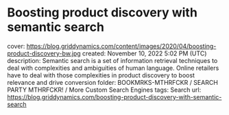 # Boosting product discovery with semantic search

cover: https://blog.griddynamics.com/content/images/2020/04/boosting-product-discovery-bw.jpg
created: November 10, 2022 5:02 PM (UTC)
description: Semantic search is a set of information retrieval techniques to deal with complexities and ambiguities of human language. Online retailers have to deal with those complexities in product discovery to boost relevance and drive conversion
folder: BOOKMRKS-MTHRFCKR / SEARCH PARTY MTHRFCKR! / More Custom Search Engines
tags: Search
url: https://blog.griddynamics.com/boosting-product-discovery-with-semantic-search